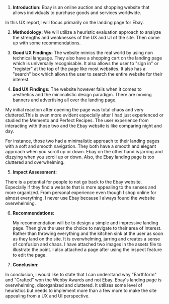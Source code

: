 
  1. **Introduction:** Ebay is an online auction and shopping website that allows individuals to purchase goods and services worldwide.

In this UX report,I will focus primarily on the landing page for Ebay. 


2. **Methodology:** We will utilize a heuristic evaluation approach to analyze the strengths and weaknesses of the UX and UI of the site. Then come up with some recommendations.



3. **Good UX Findings:** The website mimics the real world by using non technical language. They also have a shopping cart on the landing page which is universally recognisable. It also allows the user to "sign in" or "register" at the top of the page like most websites. It also has a "search" box which allows the user to search the entire website for their interest.



4. **Bad UX Findings:** The website however fails when it comes to aesthetics and the minimalistic design paradigm. There are moving banners and advertising all over the landing page.

My initial reaction after opening the page was total chaos and very cluttered.This is even more evident especially after I had just experienced or studied the Memento and Perfect Recipes. The user experience from interacting with those two and the Ebay website is like comparing night and day.

For instance, those two had a minimalistic approach to their landing pages with a soft and smooth navigation. They both have a smooth and elegant approach when you scroll up or down. Ebay on the other hand is jarring and dizzying when you scroll up or down.
Also, the Ebay landing page is too cluttered and overwhelming.



5. **Impact Assessment:** 

There is a potential for people to not go back to the Ebay website. Especially if they find a website that is more appealing to the senses and more organized. From personal experience even though I shop online for almost everything. I never use Ebay because I always found the website overwhelming.


6. **Recommendations:** 

    My recommendation will be to design a simple and impressive landing page. Then give the user the choice to navigate to their area of interest. Rather than throwing everything and the kitchen sink at the user as soon as they land on the site. It is overwhelming, jarring and creates a sense of confusion and chaos. I have attached two images in the assets file to illustrate the point. I also attached a page after using the inspect feature to edit the page.

7. **Conclusion:** 

In conclusion, I would like to state that I can understand why "Earthform" and "Crafted" won the Webby Awards and not Ebay. Ebay's landing page is overwhelming, disorganized and cluttered. It utilizes some level of heuristics but needs to implement more than a few more to make the site appealing from a UX and UI perspective.




